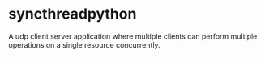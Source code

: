 # syncthreadpython
A udp client server application where multiple clients can perform multiple operations on a single resource concurrently.
